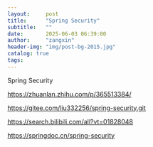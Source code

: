 ```yaml
---
layout:     post
title:      "Spring Security"
subtitle:   ""
date:       2025-06-03 06:39:00
author:     "zangxin"
header-img: "img/post-bg-2015.jpg"
catalog: true
tags:
---
```


Spring Security

https://zhuanlan.zhihu.com/p/365513384/

https://gitee.com/liu332256/spring-security.git

https://search.bilibili.com/all?vt=01828048

https://springdoc.cn/spring-security
